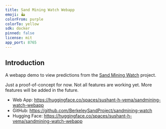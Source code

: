 ```yaml
---
title: Sand Mining Watch Webapp
emoji: 🏜️
colorFrom: purple
colorTo: yellow
sdk: docker
pinned: false
license: mit
app_port: 8765
---
```


## Introduction

A webapp demo to view predictions from the [Sand Mining Watch](https://github.com/BerkeleySandProject/sandmining-watch) project.

Just a proof-of-concept for now. Not all features are working yet. More features will be added in the future.

- Web App: <https://huggingface.co/spaces/sushant-h-vema/sandmining-watch-webapp>
- GitHub: <https://github.com/BerkeleySandProject/sandmining-watch>
- Hugging Face: <https://huggingface.co/spaces/sushant-h-vema/sandmining-watch-webapp>

